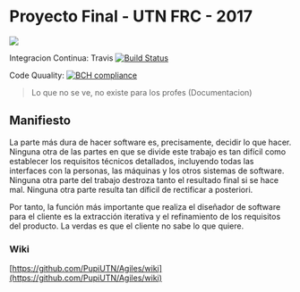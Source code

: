 # Proyecto Final - UTN FRC - 2017


<a href="https://zenhub.com"><img src="https://raw.githubusercontent.com/ZenHubIO/support/master/zenhub-badge.png"></a>

Integracion Continua: Travis [![Build Status](https://travis-ci.org/PupiUTN/proyecto-final.svg?branch=master)](https://travis-ci.org/PupiUTN/proyecto-final)

Code Quuality: [![BCH compliance](https://bettercodehub.com/edge/badge/PupiUTN/Agiles?branch=master)](https://bettercodehub.com/)

> Lo que no se ve, no existe para los profes (Documentacion)
## Manifiesto

La parte más dura de hacer software es, precisamente, decidir lo que hacer. Ninguna otra de las partes en que se divide este trabajo es tan difícil como establecer los requisitos técnicos detallados, incluyendo todas las interfaces con la personas, las máquinas y los otros sistemas de software. Ninguna otra parte del trabajo destroza tanto el resultado final si se hace mal. Ninguna otra parte resulta tan díficil de rectificar a posteriori.

Por tanto, la función más importante que realiza el diseñador de software para el cliente es la extracción iterativa y el refinamiento de los requisitos del producto. La verdas es que el cliente no sabe lo que quiere.




### Wiki

[https://github.com/PupiUTN/Agiles/wiki](https://github.com/PupiUTN/Agiles/wiki)
